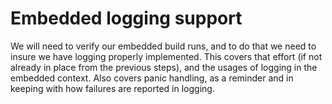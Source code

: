 # Embedded logging support

We will need to verify our embedded build runs, and to do that we need to insure we have logging properly implemented.
This covers that effort (if not already in place from the previous steps), and the usages of logging in the embedded context.
Also covers panic handling, as a reminder and in keeping with how failures are reported in logging.

